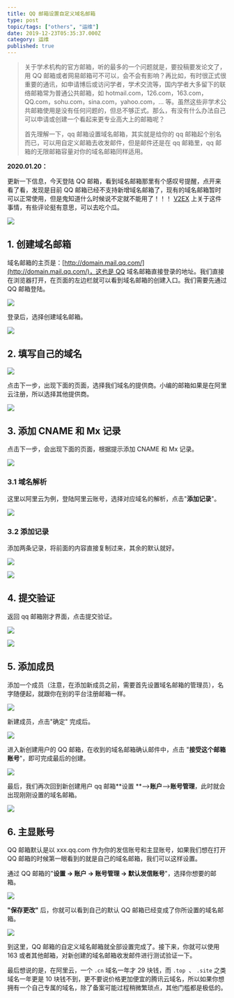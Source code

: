 ```yaml
---
title: QQ 邮箱设置自定义域名邮箱
type: post
topic/tags: ["others", "运维"]
date: 2019-12-23T05:35:37.000Z
category: 运维
published: true
---
```


> 关于学术机构的官方邮箱，听的最多的一个问题就是，要投稿要发论文了，用 QQ 邮箱或者网易邮箱可不可以，会不会有影响？再比如，有时很正式很重要的通讯，如申请博后或访问学者，学术交流等，国内学者大多留下的联络邮箱常为普通公共邮箱，如 hotmail.com，126.com，163.com，QQ.com，sohu.com，sina.com，yahoo.com，… 等。虽然这些非学术公共邮箱使用是没有任何问题的，但总不够正式。那么，有没有什么办法自己可以申请或创建一个看起来更专业高大上的邮箱呢？  
> 
> 首先理解一下，qq 邮箱设置域名邮箱，其实就是给你的 qq 邮箱起个别名而已，可以用自定义邮箱去收发邮件，但是邮件还是在 qq 邮箱里，qq 邮箱的无限邮箱容量对你的域名邮箱同样适用。 


**2020.01.20：**

更新一下信息，今天登陆 QQ 邮箱，看到域名邮箱那里有个感叹号提醒，点开来看了看，发现是目前 QQ 邮箱已经不支持新增域名邮箱了，现有的域名邮箱暂时可以正常使用，但是鬼知道什么时候说不定就不能用了！！！ [V2EX](https://www.v2ex.com/t/639288) 上关于这件事情，有些评论挺有意思，可以去吃个瓜。

![](https://note.bioitee.com/yuque/0/2020/png/126032/1579488913801-2f745d96-8d57-4b26-847d-9f06e3353f22.png#align=left&display=inline&height=316&name=image.png&originHeight=316&originWidth=576&size=16332&status=done&style=none&width=576)

## 1. 创建域名邮箱

域名邮箱的主页是：[http://domain.mail.qq.com/](http://domain.mail.qq.com/)，这也是 QQ 域名邮箱直接登录的地址。我们直接在浏览器打开，在页面的左边栏就可以看到域名邮箱的创建入口。我们需要先通过 QQ 邮箱登陆。

![](https://note.bioitee.com/yuque/0/2019/png/126032/1577080482207-4a6823f7-5974-4da5-8e49-219d9662bce7.png#align=left&display=inline&height=623&name=image.png&originHeight=623&originWidth=818&size=83336&status=done&style=none&width=818)

登录后，选择创建域名邮箱。

![](https://note.bioitee.com/yuque/0/2019/png/126032/1577080618503-c44d8f5c-80e3-445f-9205-7e2092e6e865.png#align=left&display=inline&height=458&name=image.png&originHeight=458&originWidth=851&size=60493&status=done&style=none&width=851)
## 2. 填写自己的域名


![](https://note.bioitee.com/yuque/0/2019/png/126032/1577080710339-a93739ba-ae51-46f6-9949-344ab67970cb.png#align=left&display=inline&height=302&name=image.png&originHeight=302&originWidth=872&size=46228&status=done&style=none&width=872)

点击下一步，出现下面的页面，选择我们域名的提供商。小编的邮箱如果是在阿里云注册，所以选择其他提供商。

![](https://note.bioitee.com/yuque/0/2019/png/126032/1577080800210-21a9926c-b022-4029-80ea-f6d5bf7b6499.png#align=left&display=inline&height=463&name=image.png&originHeight=463&originWidth=785&size=74346&status=done&style=none&width=785)
## 3. 添加 CNAME 和 Mx 记录


点击下一步，会出现下面的页面，根据提示添加 CNAME 和 Mx 记录。

![](https://note.bioitee.com/yuque/0/2019/png/126032/1577081245774-bf5bd0a9-b21e-41a5-9f44-6818f9f6132d.png#align=left&display=inline&height=552&name=image.png&originHeight=552&originWidth=790&size=73999&status=done&style=none&width=790)
### 3.1 域名解析

这里以阿里云为例，登陆阿里云账号，选择对应域名的解析，点击"**添加记录**"。

![](https://note.bioitee.com/yuque/0/2019/png/126032/1577081811908-b8fc34de-3c4a-4d78-9802-ef495dbfc1e5.png#align=left&display=inline&height=236&name=image.png&originHeight=236&originWidth=645&size=22161&status=done&style=none&width=645)


### 3.2 添加记录

添加两条记录，将前面的内容直接复制过来，其余的默认就好。

![](https://note.bioitee.com/yuque/0/2019/png/126032/1577082738823-96d1ea8c-e12f-4bbf-b5f8-e37bbaf03385.png#align=left&display=inline&height=424&name=image.png&originHeight=424&originWidth=592&size=18674&status=done&style=none&width=592)

![](https://note.bioitee.com/yuque/0/2019/png/126032/1577082913294-55807943-f3f0-41f9-b11e-aa679da49900.png#align=left&display=inline&height=478&name=image.png&originHeight=478&originWidth=587&size=20508&status=done&style=none&width=587)


## 4. 提交验证

返回 qq 邮箱刚才界面，点击提交验证。

![](https://note.bioitee.com/yuque/0/2019/png/126032/1577083032992-2157d612-3ded-42ab-a8b1-29346e20b820.png#align=left&display=inline&height=280&name=image.png&originHeight=280&originWidth=787&size=35490&status=done&style=none&width=787)

![](https://note.bioitee.com/yuque/0/2019/png/126032/1577083122693-9071945e-9d0e-4342-be3d-c218c6005257.png#align=left&display=inline&height=275&name=image.png&originHeight=275&originWidth=706&size=18898&status=done&style=none&width=706)
## 5. 添加成员

添加一个成员（注意，在添加新成员之前，需要首先设置域名邮箱的管理员），名字随便起，就跟你在别的平台注册邮箱一样。

![](https://note.bioitee.com/yuque/0/2019/png/126032/1577083898733-2253da04-beda-461f-97ab-3fabf6542a92.png#align=left&display=inline&height=429&name=image.png&originHeight=429&originWidth=673&size=29675&status=done&style=none&width=673)

新建成员，点击"确定" 完成后。

![](https://note.bioitee.com/yuque/0/2019/png/126032/1577084479055-0435dae2-bc32-4651-b67f-a098e0ca9977.png#align=left&display=inline&height=220&name=image.png&originHeight=220&originWidth=827&size=24479&status=done&style=none&width=827)

进入新创建用户的 QQ 邮箱，在收到的域名邮箱确认邮件中，点击 "**接受这个邮箱账号**"，即可完成最后的创建。

![](https://note.bioitee.com/yuque/0/2019/png/126032/1577084826009-fc42b95e-ffd3-4d33-afc1-d8d3a5a006ee.png#align=left&display=inline&height=403&name=image.png&originHeight=403&originWidth=976&size=115382&status=done&style=none&width=976)


最后，我们再次回到新创建用户 qq 邮箱**设置 **–>**账户**–>**账号管理**，此时就会出现刚刚设置的域名邮箱。

![](https://note.bioitee.com/yuque/0/2019/png/126032/1577085255696-9c855e06-26c8-4a65-a679-809c9656e2d2.png#align=left&display=inline&height=242&name=image.png&originHeight=242&originWidth=888&size=27837&status=done&style=none&width=888)

## 6. 主显账号

QQ 邮箱默认是以 xxx.qq.com 作为你的发信账号和主显账号，如果我们想在打开 QQ 邮箱的时候第一眼看到的就是自己的域名邮箱，我们可以这样设置。

通过 QQ 邮箱的"**设置 → 账户 → 账号管理 → 默认发信账号**"，选择你想要的邮箱。

**![](https://note.bioitee.com/yuque/0/2019/png/126032/1577085995742-5adbbfed-49ea-4c60-b1d8-57ac82628638.png#align=left&display=inline&height=345&name=image.png&originHeight=345&originWidth=481&size=22174&status=done&style=none&width=481)**

**"保存更改"** 后，你就可以看到自己的默认 QQ 邮箱已经变成了你所设置的域名邮箱。

![](https://note.bioitee.com/yuque/0/2019/png/126032/1577086191939-db81aef0-93d1-404b-900f-688535c21469.png#align=left&display=inline&height=337&name=image.png&originHeight=337&originWidth=833&size=66617&status=done&style=none&width=833)

到这里，QQ 邮箱的自定义域名邮箱就全部设置完成了。接下来，你就可以使用 163 或者其他邮箱，对新创建的域名邮箱收发邮件进行测试验证一下。

最后想说的是，在阿里云，一个 `.cn` 域名一年才 29 块钱，而 `.top`  、 `.site` 之类域名一年更是 10 块钱不到，更不要说价格更加便宜的腾讯云域名，所以如果你想拥有一个自己专属的域名，除了备案可能过程稍微繁琐点，其他门槛都是极低的。

